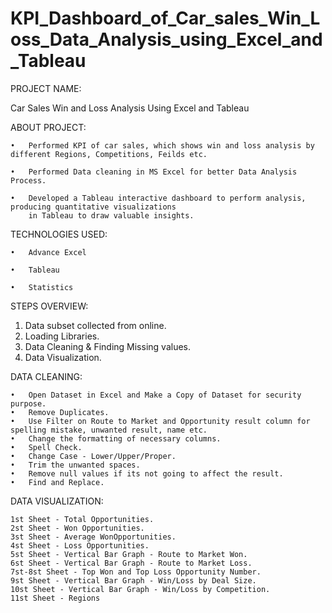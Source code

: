 # KPI_Dashboard_of_Car_sales_Win_Loss_Data_Analysis_using_Excel_and_Tableau

PROJECT NAME:

Car Sales Win and Loss Analysis Using Excel and Tableau 

ABOUT PROJECT:

    •	Performed KPI of car sales, which shows win and loss analysis by different Regions, Competitions, Feilds etc.

    •	Performed Data cleaning in MS Excel for better Data Analysis Process.

    •	Developed a Tableau interactive dashboard to perform analysis, producing quantitative visualizations 
        in Tableau to draw valuable insights. 
        
TECHNOLOGIES USED:

    •	Advance Excel

    •	Tableau

    •	Statistics
    
STEPS OVERVIEW:

1) Data subset collected from online.
2) Loading Libraries.
3) Data Cleaning & Finding Missing values.
4) Data Visualization.

DATA CLEANING:
    
    •	Open Dataset in Excel and Make a Copy of Dataset for security purpose.
    •	Remove Duplicates.
    •	Use Filter on Route to Market and Opportunity result column for spelling mistake, unwanted result, name etc.
    •	Change the formatting of necessary columns.
    •	Spell Check.
    •	Change Case - Lower/Upper/Proper.
    •	Trim the unwanted spaces.
    •	Remove null values if its not going to affect the result.
    •	Find and Replace.
    
DATA VISUALIZATION:

    1st Sheet - Total Opportunities.
    2st Sheet - Won Opportunities.
    3st Sheet - Average WonOpportunities.
    4st Sheet - Loss Opportunities.
    5st Sheet - Vertical Bar Graph - Route to Market Won.
    6st Sheet - Vertical Bar Graph - Route to Market Loss.
    7st-8st Sheet - Top Won and Top Loss Opportunity Number.
    9st Sheet - Vertical Bar Graph - Win/Loss by Deal Size.
    10st Sheet - Vertical Bar Graph - Win/Loss by Competition.
    11st Sheet - Regions
    


